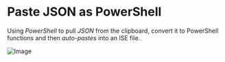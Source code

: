 Paste JSON as PowerShell
===
Using *PowerShell* to pull *JSON* from the clipboard, convert it to PowerShell functions and then *auto-pastes* into an ISE file.

![Image](https://raw.github.com/dfinke/PasteJSONasPowerShell/master/images/PastJSONAsPowerShell.gif)